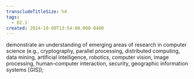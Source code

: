 ```yaml
---
transcludeTitleSize: h4
tags:
  - D2.1
created: 2024-10-09T13:54:08.000-0400
---
```

demonstrate an understanding of emerging areas of research in computer science (e.g., cryptography, parallel processing, distributed computing, data mining, artificial intelligence, robotics, computer vision, image processing, human–computer interaction, security, geographic information systems \[GIS\]);